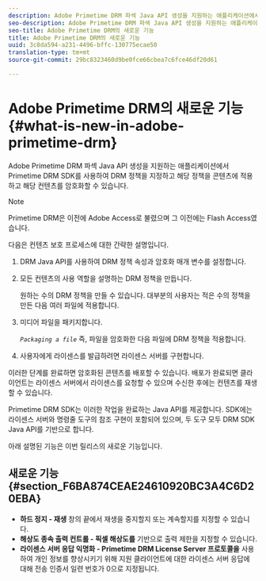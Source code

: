 ```yaml
---
description: Adobe Primetime DRM 파섹 Java API 생성을 지원하는 애플리케이션에서 Primetime DRM SDK를 사용하여 DRM 정책을 지정하고 해당 정책을 콘텐츠에 적용하고 해당 컨텐츠를 암호화할 수 있습니다.
seo-description: Adobe Primetime DRM 파섹 Java API 생성을 지원하는 애플리케이션에서 Primetime DRM SDK를 사용하여 DRM 정책을 지정하고 해당 정책을 콘텐츠에 적용하고 해당 컨텐츠를 암호화할 수 있습니다.
seo-title: Adobe Primetime DRM의 새로운 기능
title: Adobe Primetime DRM의 새로운 기능
uuid: 3c8da594-a231-4496-bffc-130775ecae50
translation-type: tm+mt
source-git-commit: 29bc8323460d9be0fce66cbea7c6fce46df20d61

---
```



# Adobe Primetime DRM의 새로운 기능{#what-is-new-in-adobe-primetime-drm}

Adobe Primetime DRM 파섹 Java API 생성을 지원하는 애플리케이션에서 Primetime DRM SDK를 사용하여 DRM 정책을 지정하고 해당 정책을 콘텐츠에 적용하고 해당 컨텐츠를 암호화할 수 있습니다.

>[!NOTE]
>
>Primetime DRM은 이전에 Adobe Access로 불렸으며 그 이전에는 Flash Access였습니다.

다음은 컨텐츠 보호 프로세스에 대한 간략한 설명입니다.

1. DRM Java API를 사용하여 DRM 정책 속성과 암호화 매개 변수를 설정합니다.
1. 모든 컨텐츠의 사용 역할을 설명하는 DRM 정책을 만듭니다.

   원하는 수의 DRM 정책을 만들 수 있습니다. 대부분의 사용자는 적은 수의 정책을 만든 다음 여러 파일에 적용합니다.
1. 미디어 파일을 패키지합니다.

   *`Packaging a file`* 즉, 파일을 암호화한 다음 파일에 DRM 정책을 적용합니다.
1. 사용자에게 라이센스를 발급하려면 라이센스 서버를 구현합니다.

이러한 단계를 완료하면 암호화된 콘텐츠를 배포할 수 있습니다. 배포가 완료되면 클라이언트는 라이센스 서버에서 라이센스를 요청할 수 있으며 수신한 후에는 컨텐츠를 재생할 수 있습니다.

Primetime DRM SDK는 이러한 작업을 완료하는 Java API를 제공합니다. SDK에는 라이센스 서버와 명령줄 도구의 참조 구현이 포함되어 있으며, 두 도구 모두 DRM SDK Java API를 기반으로 합니다.

아래 설명된 기능은 이번 릴리스의 새로운 기능입니다.

## 새로운 기능 {#section_F6BA874CEAE24610920BC3A4C6D20EBA}

* **하드 정지 - 재생** 창의 끝에서 재생을 중지할지 또는 계속할지를 지정할 수 있습니다.
* **해상도 종속 출력 컨트롤 - 픽셀 해상도를** 기반으로 출력 제한을 지정할 수 있습니다.
* **라이센스 서버 응답 익명화 - Primetime DRM License Server 프로토콜을** 사용하여 개인 정보를 향상시키기 위해 지원 클라이언트에 대한 라이센스 서버 응답에 대해 전송 인증서 일련 번호가 0으로 지정됩니다.

